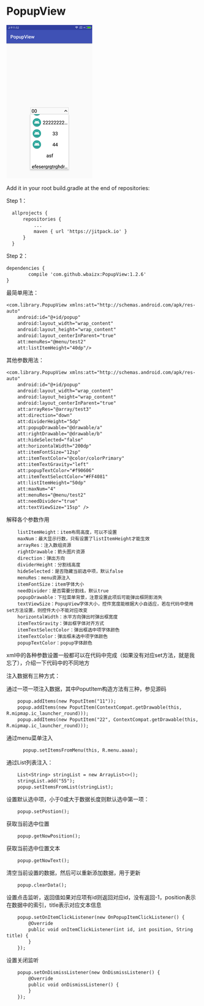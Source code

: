 # PopupView

![image](https://github.com/wbaizx/PopupView/raw/master/inmg.png)


Add it in your root build.gradle at the end of repositories:

Step 1：

	  allprojects {
		  repositories {
			  ...
			  maven { url 'https://jitpack.io' }
		  }
	  }

Step 2：

	dependencies {
	        compile 'com.github.wbaizx:PopupView:1.2.6'
	}


最简单用法：

    <com.library.PopupView xmlns:att="http://schemas.android.com/apk/res-auto"
        android:id="@+id/popup"
        android:layout_width="wrap_content"
        android:layout_height="wrap_content"
        android:layout_centerInParent="true"
        att:menuRes="@menu/test2"
        att:listItemHeight="40dp"/>


其他参数用法：

    <com.library.PopupView xmlns:att="http://schemas.android.com/apk/res-auto"
        android:id="@+id/popup"
        android:layout_width="wrap_content"
        android:layout_height="wrap_content"
        android:layout_centerInParent="true"
        att:arrayRes="@array/test3"
        att:direction="down"
        att:dividerHeight="5dp"
        att:popupDrawable="@drawable/a"
        att:rightDrawable="@drawable/b"
        att:hideSelected="false"
        att:horizontalWidth="200dp"
        att:itemFontSize="12sp"
        att:itemTextColor="@color/colorPrimary"
        att:itemTextGravity="left"
        att:popupTextColor="#f90606"
        att:itemTextSelectColor="#FF4081"
        att:listItemHeight="50dp"
        att:maxNum="4"
        att:menuRes="@menu/test2"
        att:needDivider="true"
        att:textViewSize="15sp" />


  解释各个参数作用

        listItemHeight：item布局高度，可以不设置
        maxNum：最大显示行数，只有设置了listItemHeight才能生效
        arrayRes：注入数组资源
        rightDrawable：箭头图片资源
        direction：弹出方向
        dividerHeight：分割线高度
        hideSelected：是否隐藏当前选中项，默认false
        menuRes：menu资源注入
        itemFontSize：item字体大小
        needDivider：是否需要分割线，默认true
        popupDrawable：下拉菜单背景，注意设置此项后可能弹出框阴影消失
        textViewSize：PopupView字体大小，控件宽度能根据大小自适应，若在代码中使用set方法设置，则控件大小不能对应改变
        horizontalWidth：水平方向弹出时弹出框宽度
        itemTextGravity：弹出框字体对齐方式
        itemTextSelectColor：弹出框选中项字体颜色
        itemTextColor：弹出框未选中项字体颜色
        popupTextColor：popup字体颜色

  xml中的各种参数设置一般都可以在代码中完成（如果没有对应set方法，就是我忘了），介绍一下代码中的不同地方

  注入数据有三种方式：

  通过一项一项注入数据，其中PoputItem构造方法有三种，参见源码
  
        popup.addItems(new PoputItem("11"));
        popup.addItems(new PoputItem(ContextCompat.getDrawable(this, R.mipmap.ic_launcher_round)));
        popup.addItems(new PoputItem("22", ContextCompat.getDrawable(this, R.mipmap.ic_launcher_round)));
        
  通过menu菜单注入
  
          popup.setItemsFromMenu(this, R.menu.aaaa);
          
  通过List<String>列表注入：
  
        List<String> stringList = new ArrayList<>();
        stringList.add("55");
        popup.setItemsFromList(stringList);
        
  设置默认选中项，小于0或大于数据长度则默认选中第一项：
  
        popup.setPostion();
        
  获取当前选中位置

        popup.getNowPosition();

  获取当前选中位置文本

        popup.getNowText();


  清空当前设置的数据，然后可以重新添加数据，用于更新

        popup.clearData();

  设置点击监听，返回值如果对应项有id则返回对应id，没有返回-1，position表示在数据中的索引，title表示对应文本信息

        popup.setOnItemClickListener(new OnPopupItemClickListener() {
            @Override
            public void onItemClickListener(int id, int position, String title) {
            }
        });
        
  设置关闭监听
  
        popup.setOnDismissListener(new OnDismissListener() {
            @Override
            public void onDismissListener() {
            }
        });

